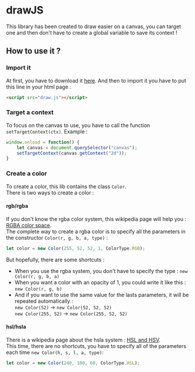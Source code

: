 # drawJS
This library has been created to draw easier on a canvas, you can target one and then don't have to create a global variable to save its context !

## How to use it ?
### Import it
At first, you have to download it [here](https://raw.githubusercontent.com/Louis700/drawJS/master/draw.js).
And then to import it you have to put this line in your html page :
```html
<script src="draw.js"></script>
```

### Target a context
To focus on the canvas to use, you have to call the function `setTargetContext(ctx)`.
Example : 
```javascript
window.onload = function() {
	let canvas = document.querySelector("canvas");
	setTargetContext(canvas.getContext("2d"));
}
```

### Create a color
To create a color, this lib contains the class `Color`.<br>
There is two ways to create a color :

#### rgb/rgba
If you don't know the rgba color system, this wikipedia page will help you : 
[RGBA color space](https://en.wikipedia.org/wiki/RGBA_color_space).<br>
The complete way to create a rgba color is to specify all the parameters in the constructor `Color(r, g, b, a, type)` :
```javascript
let color = new Color(255, 52, 52, 1, ColorType.RGB);
```
But hopefully, there are some shortcuts :
- When you use the rgba system, you don't have to specify the type : `new Color(r, g, b, a)`
- When you want a color with an opacity of 1, you could write it like this : `new Color(r, g, b)`
- And if you want to use the same value for the lasts parameters, it will be repeated automatically :<br>
`new Color(52)` → `new Color(52, 52, 52)`<br>
`new Color(255, 52)` → `new Color(255, 52, 52)`

#### hsl/hsla
There is a wikipedia page about the hsla system : [HSL and HSV](https://en.wikipedia.org/wiki/HSL_and_HSV).<br>
This time, there are no shortcuts, you have to specify all of the parameters each time `new Color(h, s, l, a, type)`:
```javascript
let color = new Color(240, 100, 60, ColorType.HSL);
```
